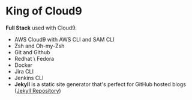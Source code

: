 # King of Cloud9

**Full Stack** used with Cloud9.

- AWS Cloud9 with AWS CLI and SAM CLI
- Zsh and Oh-my-Zsh
- Git and Github
- Redhat \ Fedora
- Docker
- Jira CLI
- Jenkins CLI
- **Jekyll** is a static site generator that's perfect for GitHub hosted blogs ([Jekyll Repository](https://github.com/jekyll/jekyll))

